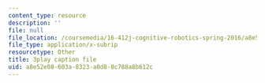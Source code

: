 ```yaml
---
content_type: resource
description: ''
file: null
file_location: /coursemedia/16-412j-cognitive-robotics-spring-2016/a8e52e08603a8323a0d88c788a8b612c_I2uSCTUHsUI.srt
file_type: application/x-subrip
resourcetype: Other
title: 3play caption file
uid: a8e52e08-603a-8323-a0d8-8c788a8b612c
---
```

